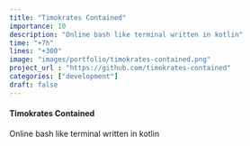 ```yaml
---
title: "Timokrates Contained"
importance: 10
description: "Online bash like terminal written in kotlin"
time: "+7h"
lines: "+300"
image: "images/portfolio/timokrates-contained.png"
project_url : "https://github.com/timokrates-contained"
categories: ["development"]
draft: false
---
```


#### Timokrates Contained
Online bash like terminal written in kotlin
